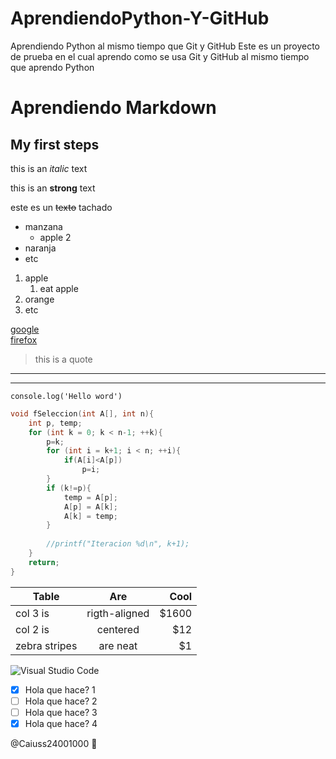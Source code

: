 # AprendiendoPython-Y-GitHub
Aprendiendo Python al mismo tiempo que Git y GitHub
Este es un proyecto de prueba en el cual aprendo como se usa Git y GitHub al mismo tiempo que aprendo Python

# Aprendiendo Markdown
## My first steps

<!-- italic -->
this is an *italic* text  

<!-- strong -->
this is an **strong** text  

<!-- strikethrough -->
este es un ~~texto~~ tachado  

<!-- Listas -->
* manzana
	* apple 2
* naranja
* etc

1. apple
	1. eat apple
2. orange
3. etc

<!-- Enlaces -->
[google](https://www.google.com "Se ve cuando se pasa el cursor")  
[firefox](https://www.firefox.com "Navegador Firefox")  

<!-- Citas -->
> this is a quote

<!-- Lineas divisoras -->
---
___

<!-- Pegar codigo(una sola linea) -->
`console.log('Hello word')`

<!-- Pegar codigo(varias lineas) 
	 Para resaltar codigo identificar el lenguaje
-->
```c
void fSeleccion(int A[], int n){
    int p, temp;
    for (int k = 0; k < n-1; ++k){
        p=k;
        for (int i = k+1; i < n; ++i){
            if(A[i]<A[p])
                p=i;
        }
        if (k!=p){
            temp = A[p];
            A[p] = A[k];
            A[k] = temp;
        }
        
        //printf("Iteracion %d\n", k+1);
    }
    return;
}

```

<!-- Creacion de tablas(se crean manualmente)
	 Los dos puntos ":" son para identificar la alineación
-->
| Table			| Are			| Cool 		|
| --------- 	|:---------:	| ---------:|
| col 3 is 		| rigth-aligned	| $1600		|
| col 2 is 		| centered		| $12		|
| zebra stripes	| are neat 		| $1		|


<!-- Imagenes -->
![Visual Studio Code](https://external-content.duckduckgo.com/iu/?u=https%3A%2F%2Fwww.gratistodo.com%2Fwp-content%2Fuploads%2F2017%2F02%2FPlayas-14.jpg&f=1&nofb=1 "Se ve cuando se pasa el cursor")

<!-- GITHUB -->
<!-- TO DO -->
* [x] Hola que hace? 1
* [ ] Hola que hace? 2
* [ ] Hola que hace? 3
* [x] Hola que hace? 4

<!-- EMOJIS Y MENCIONES -->
<!-- Se debe de buscar el tipo de emoji que uno quiera
	 Se menciona a una persona por GitHub -->
@Caiuss24001000 :wolf: